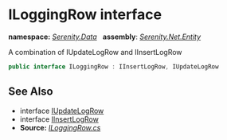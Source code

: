 # ILoggingRow interface
**namespace:** *[Serenity.Data](../README.md#serenity.data-namespace)*   **assembly**: *[Serenity.Net.Entity](../README.md)*

A combination of IUpdateLogRow and IInsertLogRow

```csharp
public interface ILoggingRow : IInsertLogRow, IUpdateLogRow
```

## See Also

* interface [IUpdateLogRow](IUpdateLogRow.md)
* interface [IInsertLogRow](IInsertLogRow.md)
* **Source:** *[ILoggingRow.cs](https://github.com/serenity-is/Serenity/blob/master/src/Serenity.Net.Entity/Contracts/ILoggingRow.cs)*